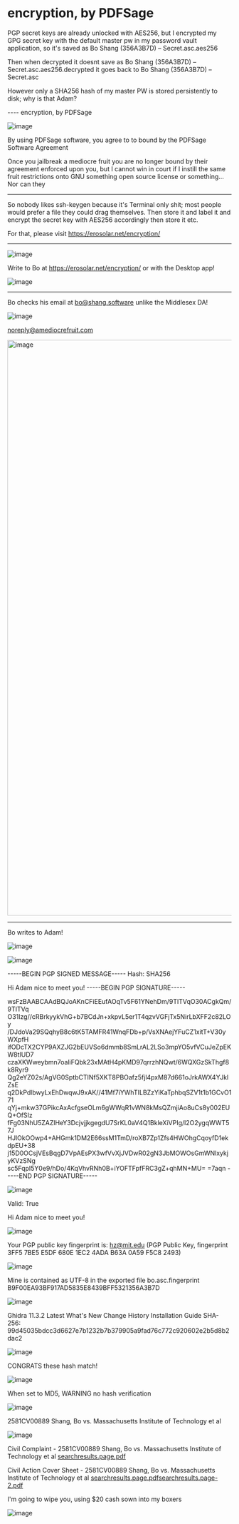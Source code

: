 # encryption, by PDFSage 
 
 PGP secret keys are already unlocked with AES256, but I encrypted my GPG secret key with the default master pw in my password vault application, so it's saved as Bo Shang (356A3B7D) – Secret.asc.aes256

 Then when decrypted it doesnt save as Bo Shang (356A3B7D) – Secret.asc.aes256.decrypted it goes back to Bo Shang (356A3B7D) – Secret.asc

 However only a SHA256 hash of my master PW is stored persistently to disk; why is that Adam?

 ---- encryption, by PDFSage
 
![image](https://github.com/user-attachments/assets/e0b8bf32-4aba-4ce8-a2ed-2de63ce0dcec)

By using PDFSage software, you agree to to bound by the PDFSage Software Agreement

Once you jailbreak a mediocre fruit you are no longer bound by their agreement enforced upon you, but I cannot win in court if I instill the same fruit restrictions onto GNU something open source license or something... Nor can they

-----

So nobody likes ssh-keygen because it's Terminal only shit; most people would prefer a file they could drag themselves. Then store it and label it and encrypt the secret key with AES256 accordingly then store it etc.

For that, please visit https://erosolar.net/encryption/

-----



![image](https://github.com/user-attachments/assets/1da0b540-d3b8-4e81-81eb-f084f28d0805)

Write to Bo at https://erosolar.net/encryption/ or with the Desktop app!

![image](https://github.com/user-attachments/assets/d3edd244-4b2e-48a0-8b81-5a4106479388)


----

Bo checks his email at bo@shang.software unlike the Middlesex DA!

![image](https://github.com/user-attachments/assets/5a2b2db8-146e-4399-880d-6ab8870aa6cc)

noreply@amediocrefruit.com

<img width="1291" alt="image" src="https://github.com/user-attachments/assets/a46bf3c9-5485-4ced-bd80-d9a1bd28c5f8" />


----

Bo writes to Adam!

![image](https://github.com/user-attachments/assets/c8b925bd-68ab-4a09-a9bb-5b82eccd1fdc)

![image](https://github.com/user-attachments/assets/34cf1307-162c-4cea-9a6a-cc6c846a13b1)


-----BEGIN PGP SIGNED MESSAGE-----
Hash: SHA256

Hi Adam nice to meet you!
-----BEGIN PGP SIGNATURE-----

wsFzBAABCAAdBQJoAKnCFiEEufAOqTv5F61YNehDm/9TITVqO30ACgkQm/9TITVq
O31Izg//cRBrkyykVhG+b7BCdJn+xkpvL5er1T4qzvVGFjTx5NirLbXFF2c82LOy
/DJdoVa29SQqhyB8c6tK5TAMFR41WnqFDb+p/VsXNAejYFuCZ1xitT+V30yWXpfH
ifODcTX2CYP9AXZJG2bEUVSo6dmmb8SmLrAL2LSo3mpYO5vfVCuJeZpEKW8tIUD7
czaXKWweybmn7oaliFQbk23xMAtH4pKMD97qrrzhNQwt/6WQXGzSkThgf8k8Ryr9
Qg2eYZ02s/AgVG0SptbCTINf5XKT8PBOafz5fjl4pxM87d661oJrkAWX4YJklZsE
q2DkPdlbwyLxEhDwqwJ9xAK//41Mf7iYWhTILBZzYiKaTphbqSZV1t1b1GCvO171
qYj+mkw37GPikcAxAcfgseOLm6gWWqR1vWN8kMsQZmjiAo8uCs8y002EUQ+OfSIz
fFg03NhU5ZAZlHeY3DcjvjjkgegdU7SrKL0aV4Q1BkleXiVPIg/l2O2ygqWWT57J
HJlOkOOwp4+AHGmk1DM2E66ssM1TmD/roXB7Zp1Zfs4HWOhgCqoyfD1ekdpEU+38
j15D0OCsjVEsBqgD7VpAEsPX3wfVvXjJVDwR02gN3JbMOWOsGmWNlxykjyKVzSNg
sc5FqpI5Y0e9/hDo/4KqVhvRNh0B+iYOFTFpfFRC3gZ+qhMN+MU=
=7aqn
-----END PGP SIGNATURE-----

![image](https://github.com/user-attachments/assets/2a57126a-376e-42a7-8e08-89f9bbfb10ef)

Valid: True

Hi Adam nice to meet you!

![image](https://github.com/user-attachments/assets/bf5f9d4a-124b-4276-9398-ec4390aa7c51)

Your PGP public key fingerprint is: hz@mit.edu (PGP Public Key, fingerprint 3FF5 7BE5 E5DF 680E 1EC2 4ADA B63A 0A59 F5C8 2493)

![image](https://github.com/user-attachments/assets/eb21f014-bcfd-44c0-90b5-ed46ecbb3834)

Mine is contained as UTF-8 in the exported file bo.asc.fingerprint B9F00EA93BF917AD5835E8439BFF5321356A3B7D

![image](https://github.com/user-attachments/assets/2b47d428-6abd-4825-b74e-54fb7f074b96)


Ghidra 11.3.2 Latest
What's New
Change History
Installation Guide
SHA-256: 99d45035bdcc3d6627e7b1232b7b379905a9fad76c772c920602e2b5d8b2dac2

![image](https://github.com/user-attachments/assets/f87f9286-7195-47dc-a1cd-2c7c69dcda58)

CONGRATS these hash match!



![image](https://github.com/user-attachments/assets/b037b119-af98-4956-bd6c-dfe34e3eca69)

When set to MD5, WARNING no hash verification


![image](https://github.com/user-attachments/assets/58562f55-58fe-40e2-9623-6fd4b9f1732f)


2581CV00889 Shang, Bo vs. Massachusetts Institute of Technology et al

![image](https://github.com/user-attachments/assets/4ea3e57e-4051-426f-9e6e-f212c8b5b155)

Civil Complaint - 
2581CV00889 Shang, Bo vs. Massachusetts Institute of Technology et al
[searchresults.page.pdf](https://github.com/user-attachments/files/19791252/searchresults.page.pdf)


Civil Action Cover Sheet - 
2581CV00889 Shang, Bo vs. Massachusetts Institute of Technology et al
[searchresults.page.pdf](https://github.com/user-attachments/files/19791236/searchresults.page.pdf)[searchresults.page-2.pdf](https://github.com/user-attachments/files/19791240/searchresults.page-2.pdf)

I'm going to wipe you, using $20 cash sown into my boxers

![image](https://github.com/user-attachments/assets/bf520455-bd85-4d48-8281-b1d511756cc5)


